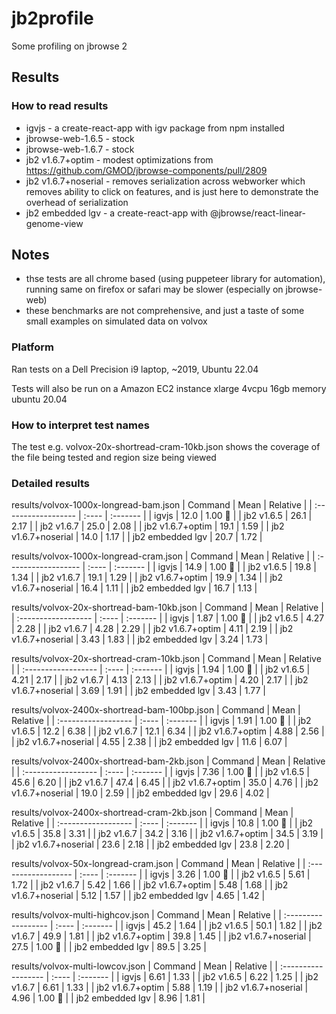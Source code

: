 # jb2profile

Some profiling on jbrowse 2

## Results

### How to read results

- igvjs - a create-react-app with igv package from npm installed
- jbrowse-web-1.6.5 - stock
- jbrowse-web-1.6.7 - stock
- jb2 v1.6.7+optim - modest optimizations from https://github.com/GMOD/jbrowse-components/pull/2809
- jb2 v1.6.7+noserial - removes serialization across webworker which removes ability to click on features, and is just here to demonstrate the overhead of serialization
- jb2 embedded lgv - a create-react-app with @jbrowse/react-linear-genome-view

## Notes

- thse tests are all chrome based (using puppeteer library for automation), running same on firefox or safari may be slower (especially on jbrowse-web)
- these benchmarks are not comprehensive, and just a taste of some small examples on simulated data on volvox

### Platform


Ran tests on a Dell Precision i9 laptop, ~2019, Ubuntu 22.04

Tests will also be run on a Amazon EC2 instance xlarge 4vcpu 16gb memory ubuntu 20.04

### How to interpret test names

The test e.g. volvox-20x-shortread-cram-10kb.json shows the coverage of the file being tested and region size being viewed


### Detailed results


results/volvox-1000x-longread-bam.json
| Command             | Mean  | Relative |
| :------------------ | :---- | :------- |
| igvjs               | 12.0  | 1.00 🍏  |
| jb2 v1.6.5          | 26.1  | 2.17     |
| jb2 v1.6.7          | 25.0  | 2.08     |
| jb2 v1.6.7+optim    | 19.1  | 1.59     |
| jb2 v1.6.7+noserial | 14.0  | 1.17     |
| jb2 embedded lgv    | 20.7  | 1.72     |

results/volvox-1000x-longread-cram.json
| Command             | Mean  | Relative |
| :------------------ | :---- | :------- |
| igvjs               | 14.9  | 1.00 🍏  |
| jb2 v1.6.5          | 19.8  | 1.34     |
| jb2 v1.6.7          | 19.1  | 1.29     |
| jb2 v1.6.7+optim    | 19.9  | 1.34     |
| jb2 v1.6.7+noserial | 16.4  | 1.11     |
| jb2 embedded lgv    | 16.7  | 1.13     |

results/volvox-20x-shortread-bam-10kb.json
| Command             | Mean  | Relative |
| :------------------ | :---- | :------- |
| igvjs               | 1.87  | 1.00 🍏  |
| jb2 v1.6.5          | 4.27  | 2.28     |
| jb2 v1.6.7          | 4.28  | 2.29     |
| jb2 v1.6.7+optim    | 4.11  | 2.19     |
| jb2 v1.6.7+noserial | 3.43  | 1.83     |
| jb2 embedded lgv    | 3.24  | 1.73     |

results/volvox-20x-shortread-cram-10kb.json
| Command             | Mean  | Relative |
| :------------------ | :---- | :------- |
| igvjs               | 1.94  | 1.00 🍏  |
| jb2 v1.6.5          | 4.21  | 2.17     |
| jb2 v1.6.7          | 4.13  | 2.13     |
| jb2 v1.6.7+optim    | 4.20  | 2.17     |
| jb2 v1.6.7+noserial | 3.69  | 1.91     |
| jb2 embedded lgv    | 3.43  | 1.77     |

results/volvox-2400x-shortread-bam-100bp.json
| Command             | Mean  | Relative |
| :------------------ | :---- | :------- |
| igvjs               | 1.91  | 1.00 🍏  |
| jb2 v1.6.5          | 12.2  | 6.38     |
| jb2 v1.6.7          | 12.1  | 6.34     |
| jb2 v1.6.7+optim    | 4.88  | 2.56     |
| jb2 v1.6.7+noserial | 4.55  | 2.38     |
| jb2 embedded lgv    | 11.6  | 6.07     |

results/volvox-2400x-shortread-bam-2kb.json
| Command             | Mean  | Relative |
| :------------------ | :---- | :------- |
| igvjs               | 7.36  | 1.00 🍏  |
| jb2 v1.6.5          | 45.6  | 6.20     |
| jb2 v1.6.7          | 47.4  | 6.45     |
| jb2 v1.6.7+optim    | 35.0  | 4.76     |
| jb2 v1.6.7+noserial | 19.0  | 2.59     |
| jb2 embedded lgv    | 29.6  | 4.02     |

results/volvox-2400x-shortread-cram-2kb.json
| Command             | Mean  | Relative |
| :------------------ | :---- | :------- |
| igvjs               | 10.8  | 1.00 🍏  |
| jb2 v1.6.5          | 35.8  | 3.31     |
| jb2 v1.6.7          | 34.2  | 3.16     |
| jb2 v1.6.7+optim    | 34.5  | 3.19     |
| jb2 v1.6.7+noserial | 23.6  | 2.18     |
| jb2 embedded lgv    | 23.8  | 2.20     |

results/volvox-50x-longread-cram.json
| Command             | Mean  | Relative |
| :------------------ | :---- | :------- |
| igvjs               | 3.26  | 1.00 🍏  |
| jb2 v1.6.5          | 5.61  | 1.72     |
| jb2 v1.6.7          | 5.42  | 1.66     |
| jb2 v1.6.7+optim    | 5.48  | 1.68     |
| jb2 v1.6.7+noserial | 5.12  | 1.57     |
| jb2 embedded lgv    | 4.65  | 1.42     |

results/volvox-multi-highcov.json
| Command             | Mean  | Relative |
| :------------------ | :---- | :------- |
| igvjs               | 45.2  | 1.64     |
| jb2 v1.6.5          | 50.1  | 1.82     |
| jb2 v1.6.7          | 49.9  | 1.81     |
| jb2 v1.6.7+optim    | 39.8  | 1.45     |
| jb2 v1.6.7+noserial | 27.5  | 1.00 🍏  |
| jb2 embedded lgv    | 89.5  | 3.25     |

results/volvox-multi-lowcov.json
| Command             | Mean  | Relative |
| :------------------ | :---- | :------- |
| igvjs               | 6.61  | 1.33     |
| jb2 v1.6.5          | 6.22  | 1.25     |
| jb2 v1.6.7          | 6.61  | 1.33     |
| jb2 v1.6.7+optim    | 5.88  | 1.19     |
| jb2 v1.6.7+noserial | 4.96  | 1.00 🍏  |
| jb2 embedded lgv    | 8.96  | 1.81     |

